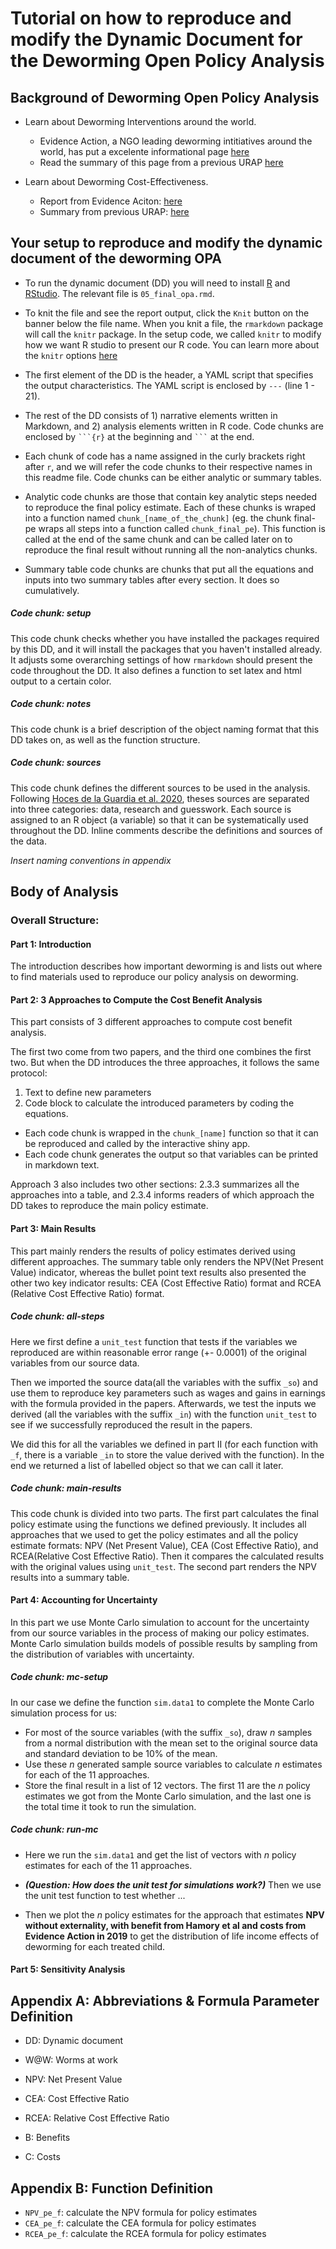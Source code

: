 # Tutorial on how to reproduce and modify the Dynamic Document for the Deworming Open Policy Analysis

## Background of Deworming Open Policy Analysis

- Learn about Deworming Interventions around the world.
  - Evidence Action, a NGO leading deworming intitiatives around the world, has put a excelente informational page [here](https://www.evidenceaction.org/dewormtheworld-2/)
  - Read the summary of this page from a previous URAP [here](https://github.com/BITSS-OPA/Tutorials/blob/master/Summaries/Deworming/Deworm%20the%20World%20-%20summary.md)

- Learn about Deworming Cost-Effectiveness.
  - Report from Evidence Aciton: [here](https://www.evidenceaction.org/2017-deworming-cost-effectiveness/)
  - Summary from previous URAP: [here](https://github.com/BITSS-OPA/Tutorials/blob/master/Summaries/Deworming/Deworming%20Cost-Effectiveness%20-%20summary.md)

## Your setup to reproduce and modify the dynamic document of the deworming OPA
- To run the dynamic document (DD) you will need to install [R](https://cran.r-project.org/) and [RStudio](https://rstudio.com/products/rstudio/download/). The relevant file is `05_final_opa.rmd`.

- To knit the file and see the report output, click the `Knit` button on the banner below the file name. When you knit a file, the `rmarkdown` package will call the `knitr` package. In the setup code, we called `knitr` to modify how we want R studio to present our R code. You can learn more about the `knitr` options [here](https://yihui.org/knitr/options/#package-options)

- The first element of the DD is the header, a YAML script that specifies the output characteristics. The YAML script is enclosed by `---` (line 1 - 21).

- The rest of the DD consists of 1) narrative elements written in Markdown, and 2) analysis elements written in R code. Code chunks are enclosed by `` ```{r} `` at the beginning and `` ``` `` at the end.

- Each chunk of code has a name assigned in the curly brackets right after `r`, and we will refer the code chunks to their respective names in this readme file. Code chunks can be either analytic or summary tables.

- Analytic code chunks are those that contain key analytic steps needed to reproduce the final policy estimate. Each of these chunks is wraped into a function named `chunk_[name_of_the_chunk]` (eg. the chunk final-pe wraps all steps into a function called `chunk_final_pe`). This function is called at the end of the same chunk and can be called later on to reproduce the final result without running all the non-analytics chunks.

- Summary table code chunks are chunks that put all the equations and inputs into two summary tables after every section. It does so cumulatively.


##### Code chunk: setup

This code chunk checks whether you have installed the packages required by this DD, and it will install the packages that you haven't installed already. It adjusts some overarching settings of how `rmarkdown` should present the code throughout the DD. It also defines a function to set latex and html output to a certain color.

##### Code chunk: notes

This code chunk is a brief description of the object naming format that this DD takes on, as well as the function structure.

##### Code chunk: sources

This code chunk defines the different sources to be used in the analysis. Following [Hoces de la Guardia et al. 2020](https://osf.io/preprints/metaarxiv/jnyqh/), theses sources are separated into three categories: data, research and guesswork. Each source is assigned to an R object (a variable) so that it can be systematically used throughout the DD. Inline comments describe the definitions and sources of the data.

*Insert naming conventions in appendix*


## Body of Analysis

### Overall Structure:

#### Part 1: Introduction
The introduction describes how important deworming is and lists out where to find materials used to reproduce our policy analysis on deworming.

#### Part 2: 3 Approaches to Compute the Cost Benefit Analysis

This part consists of 3 different approaches to compute cost benefit analysis.

The first two come from two papers, and the third one combines the first two. But when the DD introduces the three approaches, it follows the same protocol:

1. Text to define new parameters
2. Code block to calculate the introduced parameters by coding the equations.
  + Each code chunk is wrapped in the `chunk_[name]` function so that it can be reproduced and called by the interactive shiny app.
  + Each code chunk generates the output so that variables can be printed in markdown text.

Approach 3 also includes two other sections: 2.3.3 summarizes all the approaches into a table, and 2.3.4 informs readers of which approach the DD takes to reproduce the main policy estimate.

#### Part 3: Main Results

This part mainly renders the results of policy estimates derived using different approaches. The summary table only renders the NPV(Net Present Value) indicator, whereas the bullet point text results also presented the other two key indicator results: CEA (Cost Effective Ratio) format and RCEA (Relative Cost Effective Ratio) format.

##### Code chunk: all-steps

Here we first define a `unit_test` function that tests if the variables we reproduced are within reasonable error range (+- 0.0001) of the original variables from our source data.

Then we imported the source data(all the variables with the suffix `_so`) and use them to reproduce key parameters such as wages and gains in earnings with the formula provided in the papers. Afterwards, we test the inputs we derived (all the variables with the suffix `_in`) with the function `unit_test` to see if we successfully reproduced the result in the papers.

We did this for all the variables we defined in part II (for each function with `_f`, there is a variable `_in` to store the value derived with the function). In the end we returned a list of labelled object so that we can call it later.

##### Code chunk: main-results

This code chunk is divided into two parts. The first part calculates the final policy estimate using the functions we defined previously. It includes all approaches that we used to get the policy estimates and all the policy estimate formats: NPV (Net Present Value), CEA (Cost Effective Ratio), and RCEA(Relative Cost Effective Ratio). Then it compares the calculated results with the original values using `unit_test`. The second part renders the NPV results into a summary table.

#### Part 4: Accounting for Uncertainty

In this part we use Monte Carlo simulation to account for the uncertainty from our source variables in the process of making our policy estimates. Monte Carlo simulation builds models of possible results by sampling from the distribution of variables with uncertainty.


##### Code chunk: mc-setup

In our case we define the function `sim.data1` to complete the Monte Carlo simulation process for us:
* For most of the source variables (with the suffix `_so`), draw *n* samples from a normal distribution with the mean set to the original source data and standard deviation to be 10% of the mean.
* Use these *n* generated sample source variables to calculate *n* estimates for each of the 11 approaches.
* Store the final result in a list of 12 vectors. The first 11 are the *n* policy estimates we got from the Monte Carlo simulation, and the last one is the total time it took to run the simulation.

##### Code chunk: run-mc

* Here we run the `sim.data1` and get the list of vectors with *n* policy estimates for each of the 11 approaches.  

* ***(Question: How does the unit test for simulations work?)*** Then we use the unit test function to test whether ...

* Then we plot the *n* policy estimates for the approach that estimates **NPV without externality, with benefit from Hamory et al and costs from Evidence Action in 2019** to get the distribution of life income effects of deworming for each treated child.

#### Part 5: Sensitivity Analysis





## Appendix A: Abbreviations & Formula Parameter Definition

- DD: Dynamic document  
- W@W: Worms at work  


- NPV: Net Present Value
- CEA: Cost Effective Ratio
- RCEA: Relative Cost Effective Ratio
- B: Benefits
- C: Costs


## Appendix B: Function Definition

- `NPV_pe_f`: calculate the NPV formula for policy estimates
- `CEA_pe_f`: calculate the CEA formula for policy estimates
- `RCEA_pe_f`: calculate the RCEA formula for policy estimates 
